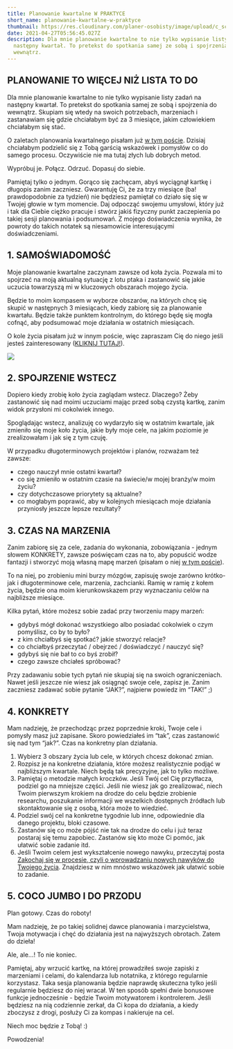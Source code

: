 ```yaml
---
title: Planowanie kwartalne W PRAKTYCE
short_name: planowanie-kwartalne-w-praktyce
thumbnail: https://res.cloudinary.com/planer-osobisty/image/upload/c_scale,f_auto,q_auto,w_1400/v1619503058/Grafika_do_tekst%C3%B3w_na_bloga_22_gmz8vz.png
date: 2021-04-27T05:56:45.027Z
description: Dla mnie planowanie kwartalne to nie tylko wypisanie listy zadań na
  następny kwartał. To pretekst do spotkania samej ze sobą i spojrzenia do
  wewnątrz.
---
```

## PLANOWANIE TO WIĘCEJ NIŻ LISTA TO DO

Dla mnie planowanie kwartalne to nie tylko wypisanie listy zadań na następny kwartał. To pretekst do spotkania samej ze sobą i spojrzenia do wewnątrz. Skupiam się wtedy na swoich potrzebach, marzeniach i zastanawiam się gdzie chciałabym być za 3 miesiące, jakim człowiekiem chciałabym się stać.

O zaletach planowania kwartalnego pisałam już [w tym poście](https://planerosobisty.pl/blog/planowanie-kwartalne-wprowadzenie). Dzisiaj chciałabym podzielić się z Tobą garścią wskazówek i pomysłów co do samego procesu. Oczywiście nie ma tutaj złych lub dobrych metod. 

Wypróbuj je. Połącz. Odrzuć. Dopasuj do siebie.

Pamiętaj tylko o jednym. Gorąco się zachęcam, abyś wyciągnął kartkę i długopis zanim zaczniesz. Gwarantuję Ci, że za trzy miesiące (ba! prawdopodobnie za tydzień) nie będziesz pamiętał co działo się się w Twojej głowie w tym momencie. Daj odpocząć swojemu umysłowi, który już i tak dla Ciebie ciężko pracuje i stwórz jakiś fizyczny punkt zaczepienia po takiej sesji planowania i podsumowań. Z mojego doświadczenia wynika, że powroty do takich notatek są niesamowicie interesującymi doświadczeniami.

## 1. SAMOŚWIADOMOŚĆ

Moje planowanie kwartalne zaczynam zawsze od koła życia. Pozwala mi to spojrzeć na moją aktualną sytuację z lotu ptaka i zastanowić się jakie uczucia towarzyszą mi w kluczowych obszarach mojego życia. 

Będzie to moim kompasem w wyborze obszarów, na których chcę się skupić w następnych 3 miesiącach, kiedy zabiorę się za planowanie kwartału. Będzie także punktem kontrolnym, do którego będę się mogła cofnąć, aby podsumować moje działania w ostatnich miesiącach. 

O kole życia pisałam już w innym poście, więc zapraszam Cię do niego jeśli jesteś zainteresowany ([KLIKNIJ TUTAJ!](https://planerosobisty.pl/blog/kolo-zycia)). 

![](https://res.cloudinary.com/planer-osobisty/image/upload/c_scale,f_auto,q_auto,w_1400/v1619430030/Grafika_do_tekst%C3%B3w_na_bloga_17_abvbck.png)

## 2. SPOJRZENIE WSTECZ

Dopiero kiedy zrobię koło życia zaglądam wstecz. Dlaczego? Żeby zastanowić się nad moimi uczuciami mając przed sobą czystą kartkę, zanim widok przysłoni mi cokolwiek innego. 

Spoglądając wstecz, analizuję co wydarzyło się w ostatnim kwartale, jak zmieniło się moje koło życia, jakie były moje cele, na jakim poziomie je zrealizowałam i jak się z tym czuję. 

W przypadku długoterminowych projektów i planów, rozważam też zawsze: 

* czego nauczył mnie ostatni kwartał? 
* co się zmieniło w ostatnim czasie na świecie/w mojej branży/w moim życiu?
* czy dotychczasowe priorytety są aktualne?
* co mogłabym poprawić, aby w kolejnych miesiącach moje działania przyniosły jeszcze lepsze rezultaty?

## 3. CZAS NA MARZENIA

Zanim zabiorę się za cele, zadania do wykonania, zobowiązania - jednym słowem KONKRETY, zawsze poświęcam czas na to, aby popuścić wodze fantazji i stworzyć moją własną mapę marzeń (pisałam o niej [w tym poście](https://planerosobisty.pl/blog/jak-wyznaczac-cele)). 

To na niej, po zrobieniu mini burzy mózgów, zapisuję swoje zarówno krótko- jak i długoterminowe cele, marzenia, zachcianki. Ramię w ramię z kołem życia, będzie ona moim kierunkowskazem przy wyznaczaniu celów na najbliższe miesiące. 

Kilka pytań, które możesz sobie zadać przy tworzeniu mapy marzeń:

* gdybyś mógł dokonać wszystkiego albo posiadać cokolwiek o czym pomyślisz, co by to było? 
* z kim chciałbyś się spotkać? jakie stworzyć relacje? 
* co chciałbyś przeczytać / obejrzeć / doświadczyć / nauczyć się?
* gdybyś się nie bał to co byś zrobił?
* czego zawsze chciałeś spróbować?

Przy zadawaniu sobie tych pytań nie skupiaj się na swoich ograniczeniach. Nawet jeśli jeszcze nie wiesz jak osiągnąć swoje cele, zapisz je. Zanim zaczniesz zadawać sobie pytanie “JAK?”, najpierw powiedz im “TAK!” ;)

## 4. KONKRETY

Mam nadzieję, że przechodząc przez poprzednie kroki, Twoje cele i pomysły masz już zapisane. Skoro powiedziałeś im “tak”, czas zastanowić się nad tym “jak?”. Czas na konkretny plan działania. 

1. Wybierz 3 obszary życia lub cele, w których chcesz dokonać zmian.
2. Rozpisz je na konkretne działania, które możesz realistycznie podjąć w najbliższym kwartale. Niech będą tak precyzyjne, jak to tylko możliwe.
3. Pamiętaj o metodzie małych kroczków. Jeśli Twój cel Cię przytłacza, podziel go na mniejsze części. Jeśli nie wiesz jak go zrealizować, niech Twoim pierwszym krokiem na drodze do celu będzie zrobienie researchu, poszukanie informacji we wszelkich dostępnych źródłach lub skontaktowanie się z osobą, która może to wiedzieć.
4. Podziel swój cel na konkretne tygodnie lub inne, odpowiednie dla danego projektu, bloki czasowe.
5. Zastanów się co może pójść nie tak na drodze do celu i już teraz postaraj się temu zapobiec. Zastanów się kto może Ci pomóc, jak ułatwić sobie zadanie itd.
6. Jeśli Twoim celem jest wykształcenie nowego nawyku, przeczytaj posta [Zakochaj się w procesie, czyli o wprowadzaniu nowych nawyków do Twojego życia](https://planerosobisty.pl/blog/wprowadzanie-nowych-nawykow). Znajdziesz w nim mnóstwo wskazówek jak ułatwić sobie to zadanie.

## 5. COCO JUMBO I DO PRZODU

Plan gotowy. Czas do roboty!

Mam nadzieję, że po takiej solidnej dawce planowania i marzycielstwa, Twoja motywacja i chęć do działania jest na najwyższych obrotach. Zatem do dzieła!

Ale, ale…! To nie koniec.

Pamiętaj, aby wrzucić kartkę, na której prowadziłeś swoje zapiski z marzeniami i celami, do kalendarza lub notatnika, z którego regularnie korzystasz. Taka sesja planowania będzie naprawdę skuteczna tylko jeśli regularnie będziesz do niej wracał. W ten sposób spełni dwie bonusowe funkcje jednocześnie - będzie Twoim motywatorem i kontrolerem. Jeśli będziesz na nią codziennie zerkał, da Ci kopa do działania, a kiedy zboczysz z drogi, posłuży Ci za kompas i nakieruje na cel.

Niech moc będzie z Tobą! :)

Powodzenia!